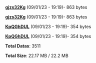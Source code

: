 [**gjzs32Kg**](/data/gjzs32Kg.txt) (09/01/23 - 19:19)- 863 bytes

[**gjzs32Kg**](/data/gjzs32Kg.txt) (09/01/23 - 19:19)- 863 bytes

[**KpQGhDUL**](/data/KpQGhDUL.txt) (09/01/23 - 19:19)- 354 bytes

[**KpQGhDUL**](/data/KpQGhDUL.txt) (09/01/23 - 19:19)- 354 bytes

**Total Datas**: 3511

**Total Size**: 22.17 MB / 22.2 MB